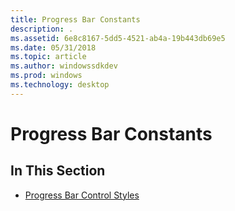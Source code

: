 ```yaml
---
title: Progress Bar Constants
description: .
ms.assetid: 6e8c8167-5dd5-4521-ab4a-19b443db69e5
ms.date: 05/31/2018
ms.topic: article
ms.author: windowssdkdev
ms.prod: windows
ms.technology: desktop
---
```


# Progress Bar Constants

## In This Section

-   [Progress Bar Control Styles](progress-bar-control-styles.md)

 

 




